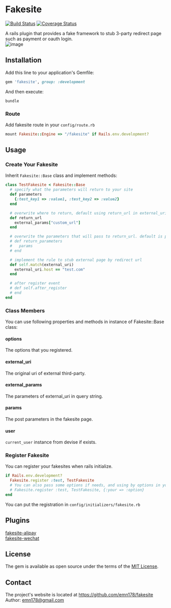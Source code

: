 # Fakesite

[![Build Status](https://api.travis-ci.org/emn178/fakesite.png)](https://travis-ci.org/emn178/fakesite)
[![Coverage Status](https://coveralls.io/repos/emn178/fakesite/badge.svg?branch=master)](https://coveralls.io/r/emn178/fakesite?branch=master)

A rails plugin that provides a fake framework to stub 3-party redirect page such as payment or oauth login.  
![image](https://cloud.githubusercontent.com/assets/3477613/13944979/c9564a6a-f044-11e5-8d50-9653d51746e1.png)

## Installation

Add this line to your application's Gemfile:

```ruby
gem 'fakesite', group: :development
```

And then execute:

    bundle

### Route
Add fakesite route in your `config/route.rb`
```Ruby
mount Fakesite::Engine => "/fakesite" if Rails.env.development?
```

## Usage

### Create Your Fakesite

Inherit `Fakesite::Base` class and implement methods:

```ruby
class TestFakesite < Fakesite::Base
  # specify what the parameters will return to your site
  def parameters
    {:test_key1 => :value1, :test_key2 => :value2}
  end

  # overwrite where to return, default using return_url in external_uri query string if exsit
  def return_url
    external_params["custom_url"]
  end

  # overwrite the parameters that will pass to return_url. default is params, you can do something here
  # def return_parameters
  #   params
  # end

  # implement the rule to stub external page by redirect url
  def self.match(external_uri)
    external_uri.host == "test.com"
  end

  # after register event
  # def self.after_register
  # end
end
```

### Class Members
You can use following properties and methods in instance of Fakesite::Base class:

#### options
The options that you registered.

#### external_uri
The original uri of external third-party.

#### external_params
The parameters of external_uri in query string.

#### params
The post parameters in the fakesite page.

#### user
`current_user` instance from devise if exists.


### Register Fakesite
You can register your fakesites when rails initialize.
```Ruby
if Rails.env.development?
  Fakesite.register :test, TestFakesite
  # You can also pass some options if needs, and using by options in your class
  # Fakesite.register :test, TestFakesite, {:your => :option}
end
```

You can put the registration in `config/initializers/fakesite.rb`

## Plugins
[fakesite-alipay](https://github.com/emn178/fakesite-alipay)  
[fakesite-wechat](https://github.com/emn178/fakesite-wechat)

## License

The gem is available as open source under the terms of the [MIT License](http://opensource.org/licenses/MIT).

## Contact
The project's website is located at https://github.com/emn178/fakesite  
Author: emn178@gmail.com
